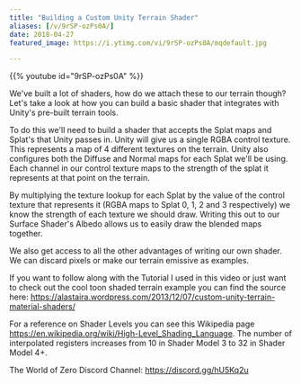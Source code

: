 ```yaml
---
title: "Building a Custom Unity Terrain Shader"
aliases: [/v/9rSP-ozPs0A/]
date: 2018-04-27
featured_image: https://i.ytimg.com/vi/9rSP-ozPs0A/mqdefault.jpg

---
```


{{% youtube id="9rSP-ozPs0A" %}}

We've built a lot of shaders, how do we attach these to our terrain though? Let's take a look at how you can build a basic shader that integrates with Unity's pre-built terrain tools. 

To do this we'll need to build a shader that accepts the Splat maps and Splat's that Unity passes in. Unity will give us a single RGBA control texture. This represents a map of 4 different textures on the terrain. Unity also configures both the Diffuse and Normal maps for each Splat we'll be using. Each channel in our control texture maps to the strength of the splat it represents at that point on the terrain.

By multiplying the texture lookup for each Splat by the value of the control texture that represents it (RGBA maps to Splat 0, 1, 2 and 3 respectively) we know the strength of each texture we should draw. Writing this out to our Surface Shader's Albedo allows us to easily draw the blended maps together.

We also get access to all the other advantages of writing our own shader. We can discard pixels or make our terrain emissive as examples.

If you want to follow along with the Tutorial I used in this video or just want to check out the cool toon shaded terrain example you can find the source here: https://alastaira.wordpress.com/2013/12/07/custom-unity-terrain-material-shaders/

For a reference on Shader Levels you can see this Wikipedia page https://en.wikipedia.org/wiki/High-Level_Shading_Language. The number of interpolated registers increases from 10 in Shader Model 3 to 32 in Shader Model 4+.

The World of Zero Discord Channel: https://discord.gg/hU5Kq2u